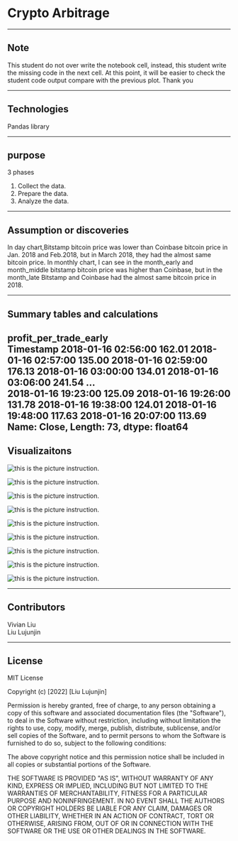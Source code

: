 # Crypto Arbitrage   

---

## Note
This student do not over write the notebook cell, instead, this student write the missing code in the next cell.
At this point, it will be easier to check the student code output compare with the previous plot.
Thank you 

---

## Technologies

Pandas library  

---
## purpose
3 phases
1. Collect the data.  
2. Prepare the data.  
3. Analyze the data.

---
## Assumption or discoveries
In day chart,Bitstamp bitcoin price was lower than Coinbase bitcoin price in Jan. 2018 and Feb.2018, but in March 2018, they had the almost same bitcoin price.
In monthly chart, I can see in the month_early and month_middle bitstamp bitcoin price was higher than Coinbase, but in the month_late Bitstamp and Coinbase had the almost same bitcoin price in 2018.

---

## Summary tables and calculations
profit_per_trade_early  
Timestamp
2018-01-16 02:56:00    162.01
2018-01-16 02:57:00    135.00
2018-01-16 02:59:00    176.13
2018-01-16 03:00:00    134.01
2018-01-16 03:06:00    241.54
                        ...  
2018-01-16 19:23:00    125.09
2018-01-16 19:26:00    131.78
2018-01-16 19:38:00    124.01
2018-01-16 19:48:00    117.63
2018-01-16 20:07:00    113.69
Name: Close, Length: 73, dtype: float64
---

## Visualizaitons
![this is the picture instruction.](https://github.com/liulujunjin-vivian/crypto_arbitrage/blob/main/Pic/bitstamp_price.jpg)    


![this is the picture instruction.](https://github.com/liulujunjin-vivian/crypto_arbitrage/blob/main/Pic/coinbase_price.jpg)    

![this is the picture instruction.](https://github.com/liulujunjin-vivian/crypto_arbitrage/blob/main/Pic/bit%20vs%20coin.jpg)   

![this is the picture instruction.](https://github.com/liulujunjin-vivian/crypto_arbitrage/blob/main/Pic/Month_Early.jpg)    

![this is the picture instruction.](https://github.com/liulujunjin-vivian/crypto_arbitrage/blob/main/Pic/month_middle.jpg)    

![this is the picture instruction.](https://github.com/liulujunjin-vivian/crypto_arbitrage/blob/main/Pic/month_late.jpg)    

![this is the picture instruction.](https://github.com/liulujunjin-vivian/crypto_arbitrage/blob/main/Pic/day_early.jpg)    

![this is the picture instruction.](https://github.com/liulujunjin-vivian/crypto_arbitrage/blob/main/Pic/daymiddle.jpg)    

![this is the picture instruction.](https://github.com/liulujunjin-vivian/crypto_arbitrage/blob/main/Pic/daylate.jpg)    






---

## Contributors  

Vivian Liu   
Liu Lujunjin  

---

## License

MIT License

Copyright (c) [2022] [Liu Lujunjin]

Permission is hereby granted, free of charge, to any person obtaining a copy
of this software and associated documentation files (the "Software"), to deal
in the Software without restriction, including without limitation the rights
to use, copy, modify, merge, publish, distribute, sublicense, and/or sell
copies of the Software, and to permit persons to whom the Software is
furnished to do so, subject to the following conditions:

The above copyright notice and this permission notice shall be included in all
copies or substantial portions of the Software.

THE SOFTWARE IS PROVIDED "AS IS", WITHOUT WARRANTY OF ANY KIND, EXPRESS OR
IMPLIED, INCLUDING BUT NOT LIMITED TO THE WARRANTIES OF MERCHANTABILITY,
FITNESS FOR A PARTICULAR PURPOSE AND NONINFRINGEMENT. IN NO EVENT SHALL THE
AUTHORS OR COPYRIGHT HOLDERS BE LIABLE FOR ANY CLAIM, DAMAGES OR OTHER
LIABILITY, WHETHER IN AN ACTION OF CONTRACT, TORT OR OTHERWISE, ARISING FROM,
OUT OF OR IN CONNECTION WITH THE SOFTWARE OR THE USE OR OTHER DEALINGS IN THE
SOFTWARE.
